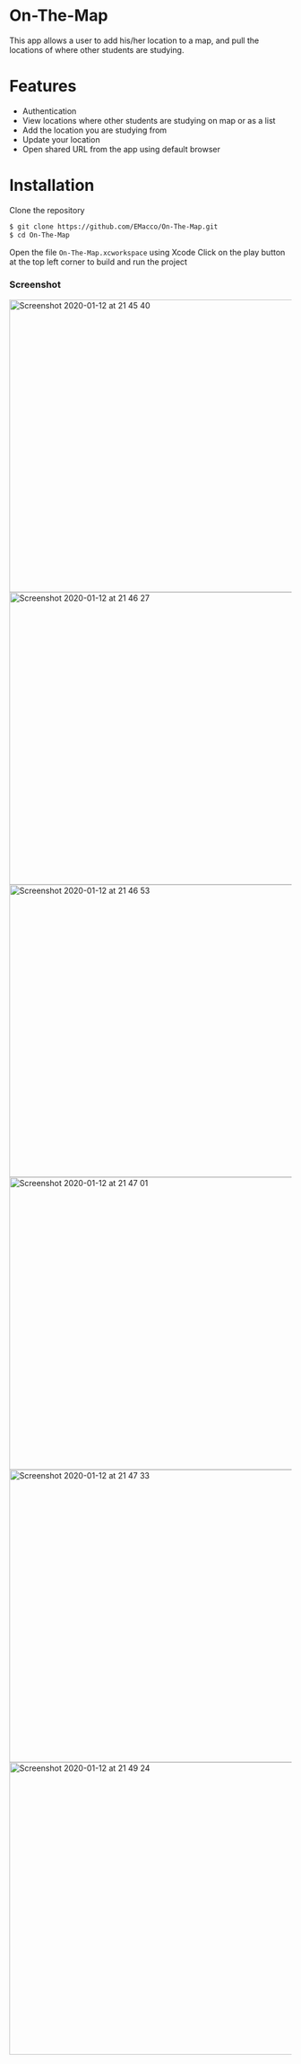 # On-The-Map
This app allows a user to add his/her location to a map, and pull the locations of where other students are studying.

# Features

  - Authentication
  - View locations where other students are studying on map or as a list
  - Add the location you are studying from
  - Update your location
  - Open shared URL from the app using default browser

# Installation
Clone the repository
```sh
$ git clone https://github.com/EMacco/On-The-Map.git
$ cd On-The-Map
```

Open the file `On-The-Map.xcworkspace` using Xcode 
Click on the play button at the top left corner to build and run the project

### Screenshot
<img width="522" alt="Screenshot 2020-01-12 at 21 45 40" src="https://user-images.githubusercontent.com/20377428/72225380-34253e80-3585-11ea-81e0-854a354a946a.png">
<img width="522" alt="Screenshot 2020-01-12 at 21 46 27" src="https://user-images.githubusercontent.com/20377428/72225381-34253e80-3585-11ea-81fc-fff47c1ae9e8.png">
<img width="522" alt="Screenshot 2020-01-12 at 21 46 53" src="https://user-images.githubusercontent.com/20377428/72225382-34253e80-3585-11ea-8b1f-0faa94ca3f52.png">
<img width="522" alt="Screenshot 2020-01-12 at 21 47 01" src="https://user-images.githubusercontent.com/20377428/72225384-34253e80-3585-11ea-9c22-31954816b711.png">
<img width="522" alt="Screenshot 2020-01-12 at 21 47 33" src="https://user-images.githubusercontent.com/20377428/72225385-34bdd500-3585-11ea-9894-1f1e69dbba22.png">
<img width="522" alt="Screenshot 2020-01-12 at 21 49 24" src="https://user-images.githubusercontent.com/20377428/72225403-6cc51800-3585-11ea-9875-2b447f95b159.png">
